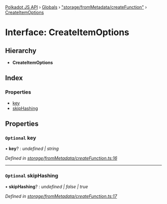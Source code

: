 [Polkadot JS API](../README.md) › [Globals](../globals.md) › ["storage/fromMetadata/createFunction"](../modules/_storage_frommetadata_createfunction_.md) › [CreateItemOptions](_storage_frommetadata_createfunction_.createitemoptions.md)

# Interface: CreateItemOptions

## Hierarchy

* **CreateItemOptions**

## Index

### Properties

* [key](_storage_frommetadata_createfunction_.createitemoptions.md#optional-key)
* [skipHashing](_storage_frommetadata_createfunction_.createitemoptions.md#optional-skiphashing)

## Properties

### `Optional` key

• **key**? : *undefined | string*

*Defined in [storage/fromMetadata/createFunction.ts:16](https://github.com/polkadot-js/api/blob/f080d6ed1c/packages/api-metadata/src/storage/fromMetadata/createFunction.ts#L16)*

___

### `Optional` skipHashing

• **skipHashing**? : *undefined | false | true*

*Defined in [storage/fromMetadata/createFunction.ts:17](https://github.com/polkadot-js/api/blob/f080d6ed1c/packages/api-metadata/src/storage/fromMetadata/createFunction.ts#L17)*
